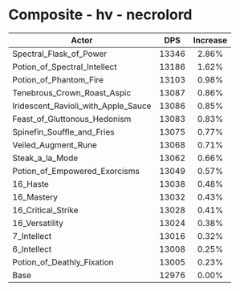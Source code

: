 # Composite - hv - necrolord
| Actor | DPS | Increase |
|---|:---:|:---:|
|Spectral_Flask_of_Power|13346|2.86%|
|Potion_of_Spectral_Intellect|13186|1.62%|
|Potion_of_Phantom_Fire|13103|0.98%|
|Tenebrous_Crown_Roast_Aspic|13087|0.86%|
|Iridescent_Ravioli_with_Apple_Sauce|13086|0.85%|
|Feast_of_Gluttonous_Hedonism|13083|0.83%|
|Spinefin_Souffle_and_Fries|13075|0.77%|
|Veiled_Augment_Rune|13068|0.71%|
|Steak_a_la_Mode|13062|0.66%|
|Potion_of_Empowered_Exorcisms|13049|0.57%|
|16_Haste|13038|0.48%|
|16_Mastery|13032|0.43%|
|16_Critical_Strike|13028|0.41%|
|16_Versatility|13024|0.38%|
|7_Intellect|13016|0.32%|
|6_Intellect|13008|0.25%|
|Potion_of_Deathly_Fixation|13005|0.23%|
|Base|12976|0.00%|
